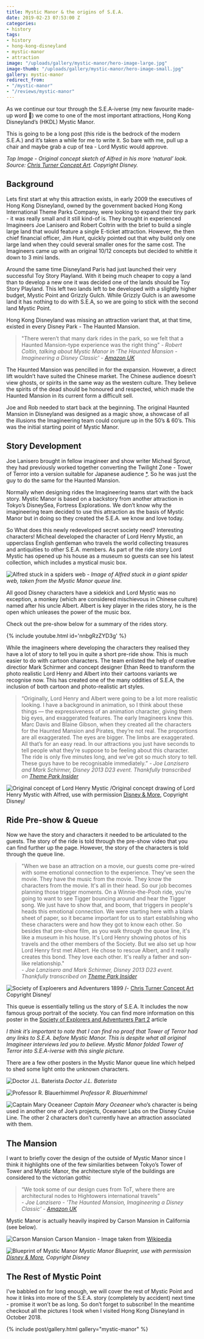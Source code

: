 ```yaml
---
title: Mystic Manor & the origins of S.E.A.
date: 2019-02-23 07:53:00 Z
categories:
- history
tags:
- history
- hong-kong-disneyland
- mystic-manor
- attraction
image: "/uploads/gallery/mystic-manor/hero-image-large.jpg"
image-thumb: "/uploads/gallery/mystic-manor/hero-image-small.jpg"
gallery: mystic-manor
redirect_from:
- "/mystic-manor"
- "/reviews/mystic-manor"
---
```


As we continue our tour through the S.E.A-iverse (my new favourite made-up word 😬) we come to one of the most important attractions, Hong Kong Disneyland’s (HKDL) Mystic Manor. 

This is going to be a long post (this ride is the bedrock of the modern S.E.A.) and it’s taken a while for me to write it. So bare with me, pull up a chair and maybe grab a cup of tea - Lord Mystic would approve.

*Top Image - Original concept sketch of Alfred in his more ‘natural’ look. Source: [Chris Turner Concept Art](http://www.christurnerart.com/concept-art-1). Copyright Disney.*

## Background
Lets first start at why this attraction exists, in early 2009 the executives of Hong Kong Disneyland, owned by the government backed Hong Kong International Theme Parks Company, were looking to expand their tiny park - it was really small and it still kind-of is. They brought in experienced Imagineers Joe Lanisero and Robert Coltrin with the brief to build a single large land that would feature a single E-ticket attraction. However, the then chief financial officer, Jim Hunt, quickly pointed out that why build only one large land when they could several smaller ones for the same cost. The Imagineers came up with an original 10/12 concepts but decided to whittle it down to 3 mini lands.

Around the same time Disneyland Paris had just launched their very successful Toy Story Playland. With it being much cheaper to copy a land than to develop a new one it was decided one of the lands should be Toy Story Playland. This left two lands left to be developed with a slightly higher budget, Mystic Point and Grizzly Gulch. While Grizzly Gulch is an awesome land it has nothing to do with S.E.A, so we are going to stick with the second land Mystic Point.

Hong Kong Disneyland was missing an attraction variant that, at that time, existed in every Disney Park - The Haunted Mansion. 

> "There weren’t that many dark rides in the park, so we felt that a Haunted Mansion-type experience was the right thing"
_- Robert Coltin, talking about Mystic Manor in ‘The Haunted Mansion - Imagineering a Disney Classic' - [Amazon UK](https://amzn.to/2E4GU5K)_

The Haunted Mansion was pencilled in for the expansion. However, a direct lift wouldn’t have suited the Chinese market. The Chinese audience doesn’t view ghosts, or spirits in the same way as the western culture. They believe the spirits of the dead should be honoured and respected, which made the Haunted Mansion in its current form a difficult sell.

Joe and Rob needed to start back at the beginning. The original Haunted Mansion in Disneyland was designed as a magic show, a showcase of all the illusions the Imagineering team could conjure up in the 50’s & 60’s. This was the initial starting point of Mystic Manor.

## Story Development
Joe Lanisero brought in fellow imagineer and show writer Micheal Sprout, they had previously worked together converting the Twilight Zone - Tower of Terror into a version suitable for Japanese audience [*](https://www.youtube.com/watch?v=bRr3Ej8022I). So he was just the guy to do the same for the Haunted Mansion.

Normally when designing rides the Imagineering teams start with the back story. Mystic Manor is based on a backstory from another attraction in Tokyo’s DisneySea, Fortress Explorations. We don’t know why the imagineering team decided to use this attraction as the basis of Mystic Manor but in doing so they created the S.E.A. we know and love today.

So What does this newly redeveloped secret society need? Interesting characters! Micheal developed the character of Lord Henry Mystic, an upperclass English gentleman who travels the world collecting treasures and antiquities to other S.E.A. members. As part of the ride story Lord Mystic has opened up his house as a museum so guests can see his latest collection, which includes a mystical music box.

![Alfred stuck in a spiders web](/uploads/gallery/mystic-manor/alfred-spiders-web.jpg)
_- Image of Alfred stuck in a giant spider web, taken from the Mystic Manor queue line._

All good Disney characters have a sidekick and Lord Mystic was no exception, a monkey (which are considered mischievous in Chinese culture) named after his uncle Albert. Albert is key player in the rides story, he is the open which unleases the power of the music box.

Check out the pre-show below for a summary of the rides story.

{% include youtube.html id='nnbgRzZYD3g' %}

While the imagineers where developing the characters they realised they have a lot of story to tell you in quite a short pre-ride show. This is much easier to do with cartoon characters. The team enlisted the help of creative directior Mark Schirmer and concept designer Ethan Reed to transform the photo realistic Lord Henry and Albert into their cartoons variants we recognise now. This has created one of the many oddities of S.E.A, the inclusion of both cartoon and photo-realistic art styles.

> “Originally, Lord Henry and Albert were going to be a lot more realistic looking. I have a background in animation, so I think about these things — the expressiveness of an animation character, giving them big eyes, and exaggerated features. The early Imagineers knew this. Marc Davis and Blaine Gibson, when they created all the characters for the Haunted Mansion and Pirates, they’re not real. The proportions are all exaggerated. The eyes are bigger. The limbs are exaggerated. All that’s for an easy read. In our attractions you just have seconds to tell people what they’re suppose to be feeling about this character. The ride is only five minutes long, and we’ve got so much story to tell. These guys have to be recognisable immediately.”
_- Joe Lanzisero and Mark Schirmer, Disney 2013 D23 event. Thankfully transcribed on [Theme Park Insider](https://www.themeparkinsider.com/flume/201308/3599/)_

![Original concept of Lord Henry Mystic](/uploads/gallery/mystic-manor/slide-1-preshow.jpg)
/Original concept drawing of Lord Henry Mystic with Alfred, use with permission [Disney & More](http://disneyandmore.blogspot.com/2009/09/d23-expo-special-report-hong-kong.html), Copyright Disney/

## Ride Pre-show & Queue
Now we have the story and characters it needed to be articulated to the guests. The story of the ride is told through the pre-show video that you can find further up the page. However, the story of the characters is told through the queue line.

> "When we base an attraction on a movie, our guests come pre-wired with some emotional connection to the experience. They've seen the movie. They have the music from the movie. They know the characters from the movie. It's all in their head. So our job becomes planning those trigger moments. On a Winnie-the-Pooh ride, you're going to want to see Tigger bouncing around and hear the Tigger song. We just have to show that, and boom, that triggers in people's heads this emotional connection. We were starting here with a blank sheet of paper, so it became important for us to start establishing who these characters were and how they got to know each other. So besides that pre-show film, as you walk through the queue line, it's like a museum in his house. It's Lord Henry showing photos of his travels and the other members of the Society. But we also set up how Lord Henry first met Albert. He chose to rescue Albert, and it really creates this bond. They love each other. It's really a father and son-like relationship."  
_- Joe Lanzisero and Mark Schirmer, Disney 2013 D23 event. Thankfully transcribed on [Theme Park Insider](https://www.themeparkinsider.com/flume/201308/3599/)_

![Society of Exploerers and Adventurers 1899](/uploads/gallery/mystic-manor/society-of-explorers-and-adventurers-1899.jpg)
/- [Chris Turner Concept Art](http://www.christurnerart.com/concept-art-1) Copyright Disney/

This queue is essentially telling us the story of S.E.A. It includes the now famous group portrait of the society. You can find more information on this poster in the [Society of Explorers and Adventurers Part 2](https://jungleskipper.com/history/society-of-explorers-and-adventurers-part-2) article

_I think it’s important to note that I can find no proof that Tower of Terror had any links to S.E.A.  before Mystic Manor. This is despite what all original Imagineer interviews led you to believe. Mystic Manor folded Tower of Terror into S.E.A-iverse with this single picture._

There are a few other posters in the Mystic Manor queue line which helped to shed some light onto the unknown characters.

![Doctor J.L. Baterista](/uploads/gallery/mystic-manor/IMG_0194.jpg)
_Doctor J.L. Baterista_


![Professor R. Blauerhimmel](/uploads/gallery/mystic-manor/IMG_0197.jpg)
_Professor R. Blauerhimmel_

![Captain Mary Oceaneer](/uploads/gallery/mystic-manor/IMG_0198.jpg)
_Captain Mary Oceaneer_ who’s character is being used in another one of Joe’s projects, Oceaneer Labs on the Disney Cruise Line. The other 2 characters don’t currently have an attraction associated with them.

## The Mansion
I want to briefly cover the design of the outside of Mystic Manor since I think it highlights one of the few similarities between Tokyo’s Tower of Tower and Mystic Manor, the architecture style of the buildings are considered to the victorian gothic

> “We took some of our design cues from ToT, where there are architectural nodes to Hightowers international travels”  
_- Joe Lanzisero - 'The Haunted Mansion, Imagineering a Disney Classic' - [Amazon UK](https://amzn.to/2E4GU5K)_

Mystic Manor is actually heavily inspired by Carson Mansion in California (see below).

![Carson Mansion](/uploads/gallery/mystic-manor/carson-manor.jpg)
Carson Mansion - Image taken from [Wikipedia](https://en.wikipedia.org/wiki/Carson_Mansion)

![Blueprint of Mystic Manor](/uploads/gallery/mystic-manor/mystic-manor-blueprint.jpg)
*Mystic Manor Blueprint, use with permission [Disney & More](http://disneyandmore.blogspot.com/2009/09/d23-expo-special-report-hong-kong.html), Copyright Disney*

## The Rest of Mystic Point
I’ve babbled on for long enough, we will cover the rest of Mystic Point and how it links into more of the S.E.A. story (completely by accident) next time - promise it won’t be as long. So don’t forget to subscribe! In the meantime checkout all the pictures I took when I visited Hong Kong Disneyland in October 2018.

{% include post/gallery.html gallery="mystic-manor" %}







